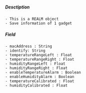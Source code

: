 ##### Desctiption
	- This is a REALM object
	- Save information of 1 gadget

##### Field
	- macAddress : String
	- identify: String
	- temperatureRangeLeft : Float
	- temperatureRangeRight : Float
	- humidityRangeLeft : Float
	- humidityRangeRight : Float
	- enableTemperatureAlarm : Boolean
	- enableHumidityAlarm : Boolean
	- temperatureCalibrated : Float
	- humidityCalibrated : Float
